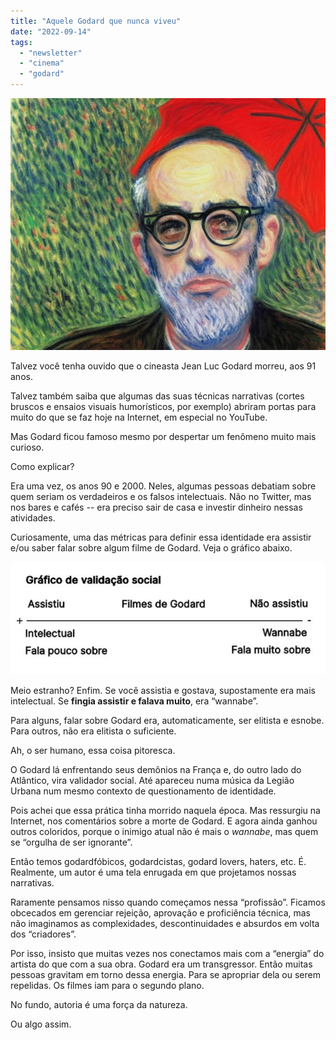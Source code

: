 ```yaml
---
title: "Aquele Godard que nunca viveu"
date: "2022-09-14"
tags: 
  - "newsletter"
  - "cinema"
  - "godard"
---
```


![954725584_Jean_Luc_Godard_by_Monet.jpg](images/f213de3f-2841-438d-ac4c-6b7bdd3f7c69.jpg)

Talvez você tenha ouvido que o cineasta Jean Luc Godard morreu, aos 91 anos.

Talvez também saiba que algumas das suas técnicas narrativas (cortes bruscos e ensaios visuais humorísticos, por exemplo) abriram portas para muito do que se faz hoje na Internet, em especial no YouTube.

Mas Godard ficou famoso mesmo por despertar um fenômeno muito mais curioso.

Como explicar?

Era uma vez, os anos 90 e 2000. Neles, algumas pessoas debatiam sobre quem seriam os verdadeiros e os falsos intelectuais. Não no Twitter, mas nos bares e cafés -- era preciso sair de casa e investir dinheiro nessas atividades.

Curiosamente, uma das métricas para definir essa identidade era assistir e/ou saber falar sobre algum filme de Godard. Veja o gráfico abaixo.

![grafico_godard.jpg](images/711db276-42e6-48db-a243-80a442b95a63.jpg)

Meio estranho? Enfim. Se você assistia e gostava, supostamente era mais intelectual. Se **fingia assistir e falava muito**, era “wannabe”.

Para alguns, falar sobre Godard era, automaticamente, ser elitista e esnobe. Para outros, não era elitista o suficiente.

Ah, o ser humano, essa coisa pitoresca.

O Godard lá enfrentando seus demônios na França e, do outro lado do Atlântico, vira validador social. Até apareceu numa música da Legião Urbana num mesmo contexto de questionamento de identidade.

Pois achei que essa prática tinha morrido naquela época. Mas ressurgiu na Internet, nos comentários sobre a morte de Godard. E agora ainda ganhou outros coloridos, porque o inimigo atual não é mais o _wannabe_, mas quem se “orgulha de ser ignorante”.

Então temos godardfóbicos, godardcistas, godard lovers, haters, etc. É. Realmente, um autor é uma tela enrugada em que projetamos nossas narrativas.

Raramente pensamos nisso quando começamos nessa “profissão”. Ficamos obcecados em gerenciar rejeição, aprovação e proficiência técnica, mas não imaginamos as complexidades, descontinuidades e absurdos em volta dos “criadores”.

Por isso, insisto que muitas vezes nos conectamos mais com a “energia” do artista do que com a sua obra. Godard era um transgressor. Então muitas pessoas gravitam em torno dessa energia. Para se apropriar dela ou serem repelidas. Os filmes iam para o segundo plano.

No fundo, autoria é uma força da natureza.

Ou algo assim.
